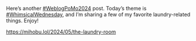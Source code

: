 Here’s another [\#<span>WeblogPoMo2024</span>](https://social.lol/tags/WeblogPoMo2024) post. Today’s theme is [\#<span>WhimsicalWednesday</span>](https://social.lol/tags/WhimsicalWednesday), and I’m sharing a few of my favorite laundry-related things. Enjoy!

[<span class="invisible">https://</span><span class="ellipsis">mihobu.lol/2024/05/the-laundry</span><span class="invisible">-room</span>](https://mihobu.lol/2024/05/the-laundry-room)